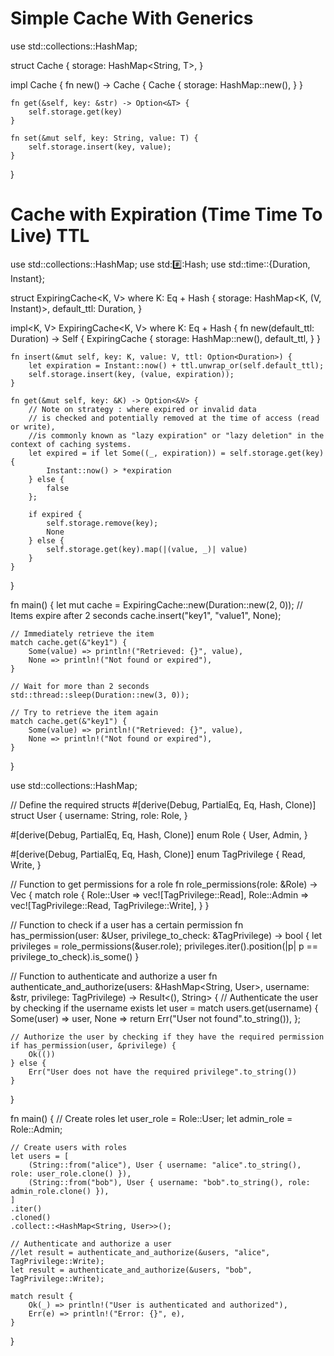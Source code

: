 # Simple Cache With Generics

use std::collections::HashMap;

struct Cache<T> {
    storage: HashMap<String, T>,
}

impl<T> Cache<T> {
    fn new() -> Cache<T> {
        Cache {
            storage: HashMap::new(),
        }
    }

    fn get(&self, key: &str) -> Option<&T> {
        self.storage.get(key)
    }

    fn set(&mut self, key: String, value: T) {
        self.storage.insert(key, value);
    }
}

# Cache with Expiration (Time Time To Live) TTL

use std::collections::HashMap;
use std::hash::Hash;
use std::time::{Duration, Instant};

struct ExpiringCache<K, V> where K: Eq + Hash {
    storage: HashMap<K, (V, Instant)>,
    default_ttl: Duration,
}

impl<K, V> ExpiringCache<K, V> where K: Eq + Hash {
    fn new(default_ttl: Duration) -> Self {
        ExpiringCache {
            storage: HashMap::new(),
            default_ttl,
        }
    }

    fn insert(&mut self, key: K, value: V, ttl: Option<Duration>) {
        let expiration = Instant::now() + ttl.unwrap_or(self.default_ttl);
        self.storage.insert(key, (value, expiration));
    }

    fn get(&mut self, key: &K) -> Option<&V> {
        // Note on strategy : where expired or invalid data 
        // is checked and potentially removed at the time of access (read or write), 
        //is commonly known as "lazy expiration" or "lazy deletion" in the context of caching systems.
        let expired = if let Some((_, expiration)) = self.storage.get(key) {
            Instant::now() > *expiration
        } else {
            false
        };
    
        if expired {
            self.storage.remove(key);
            None
        } else {
            self.storage.get(key).map(|(value, _)| value)
        }
    }
    
}

fn main() {
    let mut cache = ExpiringCache::new(Duration::new(2, 0)); // Items expire after 2 seconds
    cache.insert("key1", "value1", None);

    // Immediately retrieve the item
    match cache.get(&"key1") {
        Some(value) => println!("Retrieved: {}", value),
        None => println!("Not found or expired"),
    }

    // Wait for more than 2 seconds
    std::thread::sleep(Duration::new(3, 0));

    // Try to retrieve the item again
    match cache.get(&"key1") {
        Some(value) => println!("Retrieved: {}", value),
        None => println!("Not found or expired"),
    }
}

use std::collections::HashMap;

// Define the required structs
#[derive(Debug, PartialEq, Eq, Hash, Clone)]
struct User {
    username: String,
    role: Role,
}

#[derive(Debug, PartialEq, Eq, Hash, Clone)]
enum Role {
    User,
    Admin,
}

#[derive(Debug, PartialEq, Eq, Hash, Clone)]
enum TagPrivilege {
    Read,
    Write,
}

// Function to get permissions for a role
fn role_permissions(role: &Role) -> Vec<TagPrivilege> {
    match role {
        Role::User => vec![TagPrivilege::Read],
        Role::Admin => vec![TagPrivilege::Read, TagPrivilege::Write],
    }
}

// Function to check if a user has a certain permission
fn has_permission(user: &User, privilege_to_check: &TagPrivilege) -> bool {
    let privileges = role_permissions(&user.role);
    privileges.iter().position(|p| p == privilege_to_check).is_some()
}

// Function to authenticate and authorize a user
fn authenticate_and_authorize(users: &HashMap<String, User>, username: &str, privilege: TagPrivilege) -> Result<(), String> {
    // Authenticate the user by checking if the username exists
    let user = match users.get(username) {
        Some(user) => user,
        None => return Err("User not found".to_string()),
    };

    // Authorize the user by checking if they have the required permission
    if has_permission(user, &privilege) {
        Ok(())
    } else {
        Err("User does not have the required privilege".to_string())
    }
}

fn main() {
    // Create roles
    let user_role = Role::User;
    let admin_role = Role::Admin;

    // Create users with roles
    let users = [
        (String::from("alice"), User { username: "alice".to_string(), role: user_role.clone() }),
        (String::from("bob"), User { username: "bob".to_string(), role: admin_role.clone() }),
    ]
    .iter()
    .cloned()
    .collect::<HashMap<String, User>>();

    // Authenticate and authorize a user
    //let result = authenticate_and_authorize(&users, "alice", TagPrivilege::Write);
    let result = authenticate_and_authorize(&users, "bob", TagPrivilege::Write);

    match result {
        Ok(_) => println!("User is authenticated and authorized"),
        Err(e) => println!("Error: {}", e),
    }
}